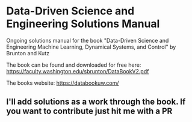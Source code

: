 # Data-Driven Science and Engineering Solutions Manual
Ongoing solutions manual for the book "Data-Driven Science and Engineering Machine Learning, Dynamical Systems, and Control" by Brunton and Kutz

The book can be found and downloaded for free here: https://faculty.washington.edu/sbrunton/DataBookV2.pdf

The books website: https://databookuw.com/

## I'll add solutions as a work through the book. If you want to contribute just hit me with a PR
